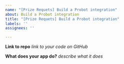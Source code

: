 ```yaml
---
name: "[Prize Requets] Build a Probot integration"
about: Build a Probot integration
title: "[Prize Requets] Build a Probot integration"
labels: ''
assignees: ''

---
```


**Link to repo**
_link to your code on GitHub_

**What does your app do?**
_describe what it does_
